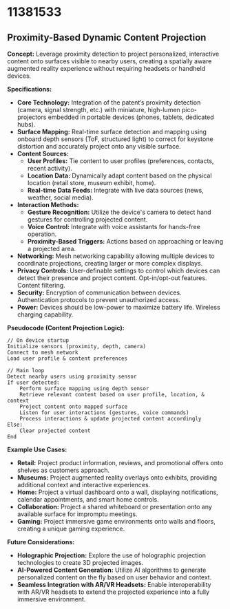 # 11381533

## Proximity-Based Dynamic Content Projection

**Concept:** Leverage proximity detection to project personalized, interactive content onto surfaces visible to nearby users, creating a spatially aware augmented reality experience without requiring headsets or handheld devices.

**Specifications:**

*   **Core Technology:** Integration of the patent’s proximity detection (camera, signal strength, etc.) with miniature, high-lumen pico-projectors embedded in portable devices (phones, tablets, dedicated hubs).
*   **Surface Mapping:** Real-time surface detection and mapping using onboard depth sensors (ToF, structured light) to correct for keystone distortion and accurately project onto any visible surface.
*   **Content Sources:**
    *   **User Profiles:** Tie content to user profiles (preferences, contacts, recent activity).
    *   **Location Data:** Dynamically adapt content based on the physical location (retail store, museum exhibit, home).
    *   **Real-time Data Feeds:** Integrate with live data sources (news, weather, social media).
*   **Interaction Methods:**
    *   **Gesture Recognition:** Utilize the device's camera to detect hand gestures for controlling projected content.
    *   **Voice Control:** Integrate with voice assistants for hands-free operation.
    *   **Proximity-Based Triggers:**  Actions based on approaching or leaving a projected area.
*   **Networking:**  Mesh networking capability allowing multiple devices to coordinate projections, creating larger or more complex displays.
*   **Privacy Controls:**  User-definable settings to control which devices can detect their presence and project content. Opt-in/opt-out features. Content filtering.
*   **Security:** Encryption of communication between devices. Authentication protocols to prevent unauthorized access.
*   **Power:** Devices should be low-power to maximize battery life. Wireless charging capability.

**Pseudocode (Content Projection Logic):**

```
// On device startup
Initialize sensors (proximity, depth, camera)
Connect to mesh network
Load user profile & content preferences

// Main loop
Detect nearby users using proximity sensor
If user detected:
    Perform surface mapping using depth sensor
    Retrieve relevant content based on user profile, location, & context
    Project content onto mapped surface
    Listen for user interactions (gestures, voice commands)
    Process interactions & update projected content accordingly
Else:
    Clear projected content
End
```

**Example Use Cases:**

*   **Retail:** Project product information, reviews, and promotional offers onto shelves as customers approach.
*   **Museums:**  Project augmented reality overlays onto exhibits, providing additional context and interactive experiences.
*   **Home:**  Project a virtual dashboard onto a wall, displaying notifications, calendar appointments, and smart home controls.
*   **Collaboration:** Project a shared whiteboard or presentation onto any available surface for impromptu meetings.
*   **Gaming:** Project immersive game environments onto walls and floors, creating a unique gaming experience.

**Future Considerations:**

*   **Holographic Projection:**  Explore the use of holographic projection technologies to create 3D projected images.
*   **AI-Powered Content Generation:** Utilize AI algorithms to generate personalized content on the fly based on user behavior and context.
*   **Seamless Integration with AR/VR Headsets:** Enable interoperability with AR/VR headsets to extend the projected experience into a fully immersive environment.
